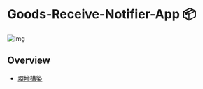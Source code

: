 # Goods-Receive-Notifier-App :package:

![img](https://www.denso-wave.com/fsys/ja/adcd/katsuyou/scene/butsuryu_inner1/main1.jpg)

## Overview
- [環境構築](env/env.md)
